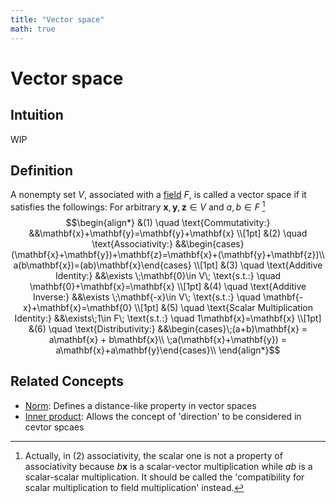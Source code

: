 ```yaml
---
title: "Vector space"
math: true
---
```

# Vector space
## Intuition
WIP
## Definition
A nonempty set $V$, associated with a [field](notes/Field.md) $F$, is called a vector space if it satisfies the followings:
For arbitrary $\mathbf{x}, \mathbf{y}, \mathbf{z}\in V$ and $a,b\in F$ [^-1]
$$\begin{align*}
&(1) \quad \text{Commutativity:}    &&\mathbf{x}+\mathbf{y}=\mathbf{y}+\mathbf{x} \\[1pt]
&(2) \quad \text{Associativity:}    &&\begin{cases}(\mathbf{x}+\mathbf{y})+\mathbf{z}=\mathbf{x}+(\mathbf{y}+\mathbf{z})\\ 
a(b\mathbf{x})=(ab)\mathbf{x}\end{cases} \\[1pt]
&(3) \quad \text{Additive Identity:}    &&\exists \;\mathbf{0}\in V\; \text{s.t.:} \quad \mathbf{0}+\mathbf{x}=\mathbf{x} \\[1pt]
&(4) \quad \text{Additive Inverse:}    &&\exists \;\mathbf{-x}\in V\; \text{s.t.:} \quad \mathbf{-x}+\mathbf{x}=\mathbf{0} \\[1pt]
&(5) \quad \text{Scalar Multiplication Identity:}    &&\exists\;1\in F\; \text{s.t.:} \quad 1\mathbf{x}=\mathbf{x} \\[1pt]
&(6) \quad \text{Distributivity:}   &&\begin{cases}\;(a+b)\mathbf{x} = a\mathbf{x} + b\mathbf{x}\\ \;a(\mathbf{x}+\mathbf{y}) = a\mathbf{x}+a\mathbf{y}\end{cases}\\
\end{align*}$$

## Related Concepts
- [Norm](notes/Norm.md): Defines a distance-like property in vector spaces
- [Inner product](notes/Inner%20product.md): Allows the concept of 'direction' to be considered in cevtor spcaes

[^-1]: Actually, in $(2)$ associativity, the scalar one is not a property of associativity because $b\mathbf{x}$ is a scalar-vector multiplication while $ab$ is a scalar-scalar multiplication. It should be called the 'compatibility for scalar multiplication to field multiplication' instead. 